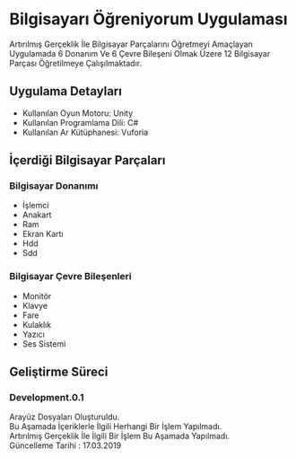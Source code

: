 # Bilgisayarı Öğreniyorum Uygulaması
Artırılmış Gerçeklik İle Bilgisayar Parçalarını Öğretmeyi Amaçlayan Uygulamada 6 Donanım Ve 6 Çevre Bileşeni Olmak Üzere 12 Bilgisayar Parçası Öğretilmeye Çalışılmaktadır.

## Uygulama Detayları
- Kullanılan Oyun Motoru: Unity <br/>
- Kullanılan Programlama Dili: C# <br/>
- Kullanılan Ar Kütüphanesi: Vuforia <br/>

## İçerdiği Bilgisayar Parçaları

### Bilgisayar Donanımı
- İşlemci <br/>
- Anakart <br/>
- Ram <br/>
- Ekran Kartı <br/>
- Hdd <br/>
- Sdd <br/>

### Bilgisayar Çevre Bileşenleri
- Monitör <br/>
- Klavye <br/>
- Fare <br/>
- Kulaklık <br/>
- Yazıcı <br/>
- Ses Sistemi <br/>

## Geliştirme Süreci
### Development.0.1
Arayüz Dosyaları Oluşturuldu. <br/>
Bu Aşamada İçeriklerle İlgili Herhangi Bir İşlem Yapılmadı. <br/>
Artırılmış Gerçeklik İle İlgili Bir İşlem Bu Aşamada Yapılmadı. <br/>
Güncelleme Tarihi : 17.03.2019 <br/>
